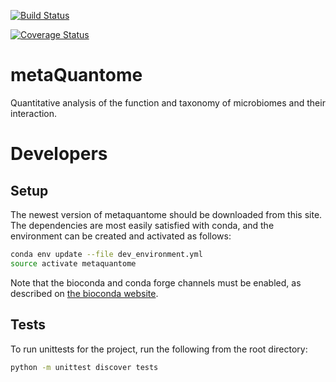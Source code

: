 [![Build Status](https://travis-ci.org/galaxyproteomics/metaquantome.svg?branch=master)](https://travis-ci.org/galaxyproteomics/metaquantome)

[![Coverage Status](https://coveralls.io/repos/github/galaxyproteomics/metaquantome/badge.svg?branch=master)](https://coveralls.io/github/galaxyproteomics/metaquantome?branch=master)

# metaQuantome


Quantitative analysis of the function and taxonomy of microbiomes and their interaction.


# Developers

## Setup

The newest version of metaquantome should be downloaded from this site.
The dependencies are most easily satisfied with conda, and the environment can
be created and activated as follows:

```sh
conda env update --file dev_environment.yml
source activate metaquantome
```

Note that the bioconda and conda forge channels must be enabled,
as described on [the bioconda website](https://bioconda.github.io/#set-up-channels).

## Tests
To run unittests for the project, run the following from the root directory:

```sh
python -m unittest discover tests
```
